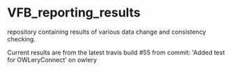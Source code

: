 # VFB_reporting_results
repository containing results of various data change and consistency checking.

 Current results are from the latest travis build #55 from commit: 'Added test for OWLeryConnect' on owlery
